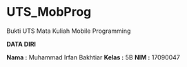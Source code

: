 # UTS_MobProg
Bukti UTS Mata Kuliah Mobile Programming

<b>DATA DIRI</b>

<b>Nama :</b> Muhammad Irfan Bakhtiar
<b>Kelas :</b> 5B
<b>NIM :</b> 17090047
